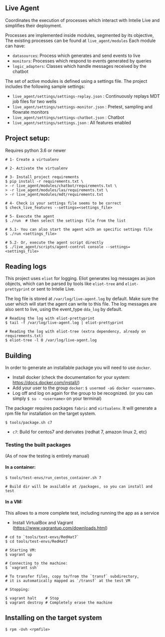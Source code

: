 Live Agent
----------

Coordinates the execution of processes which interact with Intelie Live and simplifies their deployment.

Processes are implemented inside modules, segmented by its objective, The existing processes can be found at `live_agent/modules`
Each module can have:
- `datasources`: Process which generates and send events to live
- `monitors`: Processes which respond to events generated by queries
- `logic_adapters`: Classes which handle messages received by the chatbot

The set of active modules is defined using a settings file.
The project includes the following sample settings:

- `live_agent/settings/settings-replay.json` : Continuously replays MDT job files for two wells
- `live_agent/settings/settings-monitor.json` : Pretest, sampling and flowrate monitors
- `live_agent/settings/settings-chatbot.json` : Chatbot
- `live_agent/settings/settings.json` : All features enabled


## Project setup:

Requires python 3.6 or newer

```shell
# 1- Create a virtualenv

# 2- Activate the virtualenv

# 3- Install project requirements
$ pip install -r requirements.txt \
> -r live_agent/modules/chatbot/requirements.txt \
> -r live_agent/modules/las/requirements.txt \
> -r live_agent/modules/mdt/requirements.txt

# 4- Check is your settings file seems to be correct
$ check_live_features --settings=<settings_file>

# 5- Execute the agent
$ ./run  # then select the settings file from the list

# 5.1- You can also start the agent with an specific settings file
$ ./run <settings_file>

# 5.2- Or, execute the agent script directly
$ ./live_agent/scripts/agent-control console --settings=<settings_file>

```

## Reading logs

This project uses `eliot` for logging. Eliot generates log messages as json objects,
which can be parsed by tools like `eliot-tree` and `eliot-prettyprint` or sent to Intelie Live.

The log file is stored at `/var/log/live-agent.log` by default. Make sure the user which will start the agent can write to this file.
The log messages are also sent to live, using the event_type `dda_log` by default.

```shell
# Reading the log with eliot-prettyprint
$ tail -f /var/log/live-agent.log | eliot-prettyprint

# Reading the log with eliot-tree (extra dependency, already on requirements.txt)
$ eliot-tree -l 0 /var/log/live-agent.log
```


## Building

In order to generate an installable package you will need to use `docker`.

- Install docker (check the documentation for your system: <https://docs.docker.com/install/>)
- Add your user to the group `docker`: `$ usermod -aG docker <username>`.
- Log off and log on again for the group to be recognized. (or you can simply `$ su - <username>` on your terminal)

The packager requires packages `fabric` and `virtualenv`. It will generate a rpm file for installation on the target system.

```shell
$ tools/package.sh c7
```

- `c7`: Build for centos7 and derivates (redhat 7, amazon linux 2, etc)


### Testing the built packages

(As of now the testing is entirely manual)


#### In a container:

```shell
$ tools/test-envs/run_centos_container.sh 7

# Build dir will be available at /packages, so you can install and test
```

#### In a VM:

This allows to a more complete test, including running the app as a service

- Install VirtualBox and Vagrant (https://www.vagrantup.com/downloads.html)

```shell
# cd to `tools/test-envs/RedHat7`
$ cd tools/test-envs/RedHat7

# Starting VM:
$ vagrant up

# Connecting to the machine:
$ `vagrant ssh`

# To transfer files, copy to/from the `transf` subdirectory,
# it is automatically mapped as `/transf` at the test VM

# Stopping:

$ vagrant halt    # Stop
$ vagrant destroy # Completely erase the machine
```


## Installing on the target system

```shell
$ rpm -Uvh <rpmfile>
```
